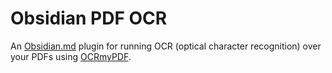 # Obsidian PDF OCR

An [Obsidian.md](https://obsidian.md) plugin for running OCR (optical character recognition) over your PDFs using [OCRmyPDF](https://github.com/ocrmypdf/OCRmyPDF).
